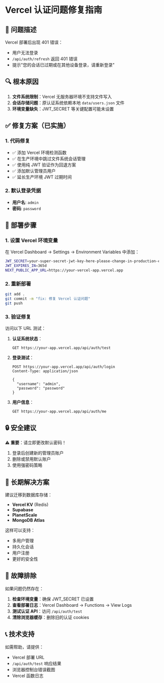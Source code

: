 # Vercel 认证问题修复指南

## 🚨 问题描述
Vercel 部署后出现 401 错误：
- 用户无法登录
- `/api/auth/refresh` 返回 401 错误
- 提示"您的会话已过期或在其他设备登录，请重新登录"

## 🔍 根本原因
1. **文件系统限制**：Vercel 无服务器环境不支持文件写入
2. **会话存储问题**：原认证系统依赖本地 `data/users.json` 文件
3. **环境变量缺失**：JWT_SECRET 等关键配置可能未设置

## ✅ 修复方案（已实施）

### 1. 代码修复
- ✅ 添加 Vercel 环境检测函数
- ✅ 在生产环境中跳过文件系统会话管理
- ✅ 使用纯 JWT 验证作为回退方案
- ✅ 添加默认管理员用户
- ✅ 延长生产环境 JWT 过期时间

### 2. 默认登录凭据
- **用户名**: `admin`
- **密码**: `password`

## 🔧 部署步骤

### 1. 设置 Vercel 环境变量
在 Vercel Dashboard → Settings → Environment Variables 中添加：

```bash
JWT_SECRET=your-super-secret-jwt-key-here-please-change-in-production-environment-2024
JWT_EXPIRES_IN=365d
NEXT_PUBLIC_APP_URL=https://your-vercel-app.vercel.app
```

### 2. 重新部署
```bash
git add .
git commit -m "fix: 修复 Vercel 认证问题"
git push
```

### 3. 验证修复
访问以下 URL 测试：

1. **认证系统状态**：
   ```
   GET https://your-app.vercel.app/api/auth/test
   ```

2. **登录测试**：
   ```
   POST https://your-app.vercel.app/api/auth/login
   Content-Type: application/json
   
   {
     "username": "admin",
     "password": "password"
   }
   ```

3. **用户信息**：
   ```
   GET https://your-app.vercel.app/api/auth/me
   ```

## 🔒 安全建议

⚠️ **重要**：请立即更改默认密码！

1. 登录后创建新的管理员账户
2. 删除或禁用默认账户
3. 使用强密码策略

## 🚀 长期解决方案

建议迁移到数据库存储：
- **Vercel KV** (Redis)
- **Supabase**
- **PlanetScale**
- **MongoDB Atlas**

这样可以支持：
- 多用户管理
- 持久化会话
- 用户注册
- 更好的安全性

## 🐛 故障排除

如果问题仍然存在：

1. **检查环境变量**：确保 JWT_SECRET 已设置
2. **查看部署日志**：Vercel Dashboard → Functions → View Logs
3. **测试认证 API**：访问 `/api/auth/test`
4. **清除浏览器缓存**：删除旧的认证 cookies

## 📞 技术支持

如需帮助，请提供：
- Vercel 部署 URL
- `/api/auth/test` 响应结果
- 浏览器控制台错误截图
- Vercel 函数日志
